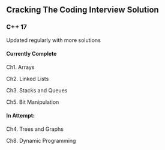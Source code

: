 ## Cracking The Coding Interview Solution
### C++ 17
Updated regularly with more solutions

#### Currently Complete 
  Ch1. Arrays
  
  Ch2. Linked Lists
  
  Ch3. Stacks and Queues
  
  Ch5. Bit Manipulation

#### In Attempt:
  
  Ch4. Trees and Graphs
  
  Ch8. Dynamic Programming

